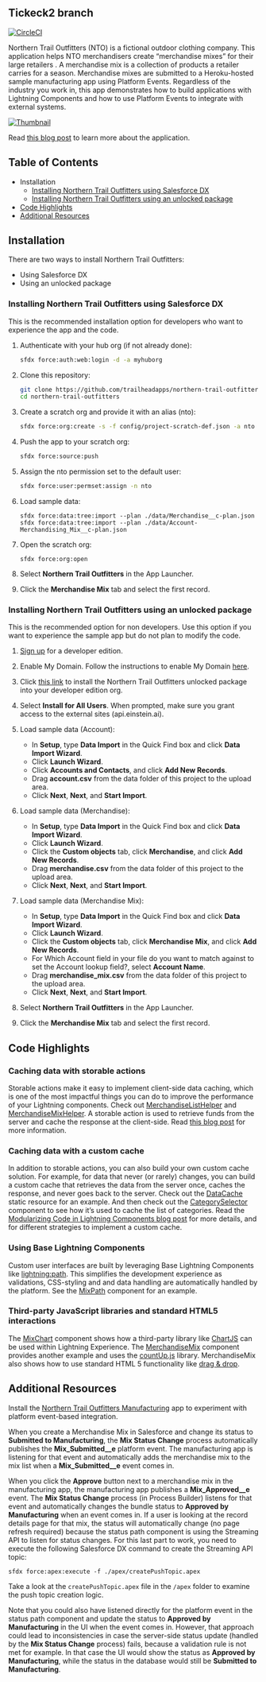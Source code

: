 ## Tickeck2 branch

[![CircleCI](https://circleci.com/gh/trailheadapps/northern-trail-outfitters.svg?style=svg)](https://circleci.com/gh/trailheadapps/northern-trail-outfitters)

Northern Trail Outfitters (NTO) is a fictional outdoor clothing company. This application helps NTO merchandisers create “merchandise mixes” for their large retailers . A merchandise mix is a collection of products a retailer carries for a season. Merchandise mixes are submitted to a Heroku-hosted sample manufacturing app using Platform Events. Regardless of the industry you work in, this app demonstrates how to build applications with Lightning Components and how to use Platform Events to integrate with external systems.

[![Thumbnail](http://img.youtube.com/vi/mdjDoDaKBEc/0.jpg)](https://www.youtube.com/watch?v=mdjDoDaKBEc)

Read [this blog post](https://developer.salesforce.com/blogs/developer-relations/2017/07/northern-trail-outfitters-new-sample-application-lightning-components-platform-events-salesforce-dx.html) to learn more about the application.

## Table of Contents

*   Installation
    *   [Installing Northern Trail Outfitters using Salesforce DX](#installing-northern-trail-outfitters-using-salesforce-dx)
    *   [Installing Northern Trail Outfitters using an unlocked package](#installing-northern-trail-outfitters-using-an-unlocked-package)
*   [Code Highlights](#code-highlights)
*   [Additional Resources](#additional-resources)

## Installation

There are two ways to install Northern Trail Outfitters:

*   Using Salesforce DX
*   Using an unlocked package

### Installing Northern Trail Outfitters using Salesforce DX

This is the recommended installation option for developers who want to experience the app and the code.

1.  Authenticate with your hub org (if not already done):

    ```zsh
    sfdx force:auth:web:login -d -a myhuborg
    ```

1.  Clone this repository:

    ```zsh
    git clone https://github.com/trailheadapps/northern-trail-outfitters
    cd northern-trail-outfitters
    ```

1.  Create a scratch org and provide it with an alias (nto):

    ```zsh
    sfdx force:org:create -s -f config/project-scratch-def.json -a nto
    ```

1.  Push the app to your scratch org:

    ```zsh
    sfdx force:source:push
    ```

1.  Assign the nto permission set to the default user:

    ```zsh
    sfdx force:user:permset:assign -n nto
    ```

1.  Load sample data:

    ```
    sfdx force:data:tree:import --plan ./data/Merchandise__c-plan.json
    sfdx force:data:tree:import --plan ./data/Account-Merchandising_Mix__c-plan.json
    ```

1.  Open the scratch org:

    ```
    sfdx force:org:open
    ```

1.  Select **Northern Trail Outfitters** in the App Launcher.

1.  Click the **Merchandise Mix** tab and select the first record.

### Installing Northern Trail Outfitters using an unlocked package

This is the recommended option for non developers. Use this option if you want to experience the sample app but do not plan to modify the code.

1.  [Sign up](https://developer.salesforce.com/signup) for a developer edition.

1.  Enable My Domain. Follow the instructions to enable My Domain [here](https://trailhead.salesforce.com/modules/identity_login/units/identity_login_my_domain).

1.  Click [this link](https://login.salesforce.com/packaging/installPackage.apexp?p0=04t1I0000036tYKQAY) to install the Northern Trail Outfitters unlocked package into your developer edition org.

1.  Select **Install for All Users**. When prompted, make sure you grant access to the external sites (api.einstein.ai).

1.  Load sample data (Account):

    *   In **Setup**, type **Data Import** in the Quick Find box and click **Data Import Wizard**.
    *   Click **Launch Wizard**.
    *   Click **Accounts and Contacts**, and click **Add New Records**.
    *   Drag **account.csv** from the data folder of this project to the upload area.
    *   Click **Next**, **Next**, and **Start Import**.

1.  Load sample data (Merchandise):

    *   In **Setup**, type **Data Import** in the Quick Find box and click **Data Import Wizard**.
    *   Click **Launch Wizard**.
    *   Click the **Custom objects** tab, click **Merchandise**, and click **Add New Records**.
    *   Drag **merchandise.csv** from the data folder of this project to the upload area.
    *   Click **Next**, **Next**, and **Start Import**.

1.  Load sample data (Merchandise Mix):

    *   In **Setup**, type **Data Import** in the Quick Find box and click **Data Import Wizard**.
    *   Click **Launch Wizard**.
    *   Click the **Custom objects** tab, click **Merchandise Mix**, and click **Add New Records**.
    *   For Which Account field in your file do you want to match against to set the Account lookup field?, select **Account Name**.
    *   Drag **merchandise_mix.csv** from the data folder of this project to the upload area.
    *   Click **Next**, **Next**, and **Start Import**.

1.  Select **Northern Trail Outfitters** in the App Launcher.

1.  Click the **Merchandise Mix** tab and select the first record.

## Code Highlights

### Caching data with storable actions

Storable actions make it easy to implement client-side data caching, which is one of the most impactful things you can do to improve the performance of your Lightning components. Check out [MerchandiseListHelper](https://github.com/trailheadapps/northern-trail-outfitters/blob/master/force-app/main/default/aura/MerchandiseList/MerchandiseListHelper.js) and [MerchandiseMixHelper](https://github.com/trailheadapps/northern-trail-outfitters/blob/master/force-app/main/default/aura/MerchandiseMix/MerchandiseMixHelper.js). A storable action is used to retrieve funds from the server and cache the response at the client-side. Read [this blog post](https://developer.salesforce.com/blogs/developer-relations/2017/03/lightning-components-best-practices-caching-data-storable-actions.html) for more information.

### Caching data with a custom cache

In addition to storable actions, you can also build your own custom cache solution. For example, for data that never (or rarely) changes, you can build a custom cache that retrieves the data from the server once, caches the response, and never goes back to the server. Check out the [DataCache](force-app/main/default/staticresources/DataCache.js) static resource for an example. And then check out the [CategorySelector](https://github.com/trailheadapps/northern-trail-outfitters/tree/master/force-app/main/default/aura/CategorySelector) component to see how it’s used to cache the list of categories. Read the [Modularizing Code in Lightning Components blog post](https://developer.salesforce.com/blogs/developer-relations/2016/12/lightning-components-code-sharing.html) for more details, and for different strategies to implement a custom cache.

### Using Base Lightning Components

Custom user interfaces are built by leveraging Base Lightning Components like [lightning:path](https://developer.salesforce.com/docs/atlas.en-us.lightning.meta/lightning/aura_compref_lightning_path.htm). This simplifies the development experience as validations, CSS-styling and and data handling are automatically handled by the platform. See the [MixPath](force-app/main/default/aura/MixPath) component for an example.

### Third-party JavaScript libraries and standard HTML5 interactions
The [MixChart](https://github.com/trailheadapps/northern-trail-outfitters/blob/master/force-app/main/default/aura/MixChart) component shows how a third-party library like [ChartJS](https://www.chartjs.org/) can be used within Lightning Experience. The [MerchandiseMix](force-app/main/default/aura/MerchandiseMix) component provides another example and uses the [countUp.js](https://github.com/inorganik/countUp.js/) library. MerchandiseMix also shows how to use standard HTML 5 functionality like [drag & drop](https://developer.mozilla.org/en-US/docs/Web/API/HTML_Drag_and_Drop_API).

## Additional Resources

Install the [Northern Trail Outfitters Manufacturing](https://github.com/trailheadapps/northern-trail-manufacturing) app to experiment with platform event-based integration.

When you create a Merchandise Mix in Salesforce and change its status to **Submitted to Manufacturing**, the **Mix Status Change** process automatically publishes the **Mix_Submitted__e** platform event. The manufacturing app is listening for that event and automatically adds the merchandise mix to the mix list when a **Mix_Submitted__e** event comes in.

When you click the **Approve** button next to a merchandise mix in the manufacturing app, the manufacturing app publishes a **Mix_Approved__e** event. The **Mix Status Change** process (in Process Builder) listens for that event and automatically changes the bundle status to **Approved by Manufacturing** when an event comes in. If a user is looking at the record details page for that mix, the status will automatically change (no page refresh required) because the status path component is using the Streaming API to listen for status changes. For this last part to work, you need to execute the following Salesforce DX command to create the Streaming API topic:

```
sfdx force:apex:execute -f ./apex/createPushTopic.apex
```

Take a look at the `createPushTopic.apex` file in the `/apex` folder to examine the push topic creation logic.

Note that you could also have listened directly for the platform event in the status path component and update the status to **Approved by Manufacturing** in the UI when the event comes in. However, that approach could lead to inconsistencies in case the server-side status update (handled by the **Mix Status Change** process) fails, because a validation rule is not met for example. In that case the UI would show the status as **Approved by Manufacturing**, while the status in the database would still be **Submitted to Manufacturing**.
